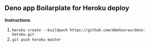 ## Deno app Boilarplate for Heroku deploy

**Instructions**
1. `heroku create --buildpack https://github.com/AbmSourav/deno-heroku.git`
2. `git push heroku master`
